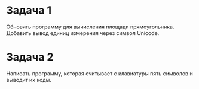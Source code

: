 # Задача 1

Обновить программу для вычисления площади прямоугольника. Добавить вывод единиц измерения через символ Unicode.

# Задача 2

Написать программу, которая считывает с клавиатуры пять символов и выводит их коды.
